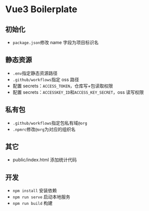 # Vue3 Boilerplate

## 初始化

-   `package.json`修改 name 字段为项目标识名

## 静态资源

-   `.env`指定静态资源路径
-   `.github/workflows`指定 oss 路径
-   配置 secrets：`ACCESS_TOKEN`，仓库写+包读取权限
-   配置 secrets：`ACCESSKEY_ID`和`ACCESS_KEY_SECRET`，oss 读写权限

## 私有包

-   `.github/workflows`指定包私有域`@org`
-   `.npmrc`修改`@org`为对应的组织名

## 其它

-   public/index.html 添加统计代码

## 开发

-   `npm install` 安装依赖
-   `npm run serve` 启动本地服务
-   `npm run build` 构建
